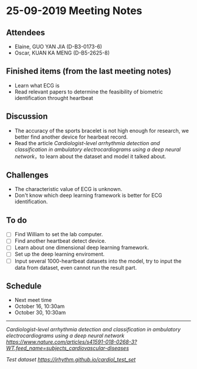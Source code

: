 ﻿# 25-09-2019 Meeting Notes 

## Attendees
- Elaine, GUO YAN JIA (D-B3-0173-6)
- Oscar, KUAN KA MENG (D-B5-2625-8)

## Finished items (from the last meeting notes)
- Learn what ECG is
- Read relevant papers to determine the feasibility of biometric identification throught heartbeat

## Discussion
- The accuracy of the sports bracelet is not high enough for research, we better find another device for hearbeat record.
- Read the article *Cardiologist-level arrhythmia detection and classification in ambulatory electrocardiograms using a deep neural network*，to learn about the dataset and model it talked about.


## Challenges
- The characteristic value of ECG is unknown.
- Don't know which deep learning framework is better for ECG identification.

## To do
- [ ] Find William to set the lab computer.
- [ ] Find another heartbeat detect device.
- [ ] Learn about one dimensional deep learning framework.
- [ ] Set up the deep learning enviroment.
- [ ] Input several 1000-heartbeat datasets into the model, try to input the data from dataset, even cannot run the result part.

## Schedule
- Next meet time
 - October 16, 10:30am
 - October 30, 10:30am

------
*Cardiologist-level arrhythmia detection and classification in ambulatory electrocardiograms using a deep neural network*
*https://www.nature.com/articles/s41591-018-0268-3?WT.feed_name=subjects_cardiovascular-diseases*

*Test dataset*
*https://irhythm.github.io/cardiol_test_set*
